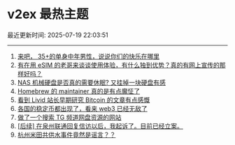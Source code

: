# v2ex 最热主题

最近更新时间: 2025-07-19 22:03:51

--- 
1. [来吧， 35+的单身中年男性，说说你们的快乐在哪里](https://www.v2ex.com/t/1146254) 
2. [有在用 eSIM 的老哥来谈谈使用体验，有什么独到优势？真的有网上宣传的那样好吗？](https://www.v2ex.com/t/1146237) 
3. [NAS 机械硬盘是否真的需要休眠? 又挂掉一块硬盘有感](https://www.v2ex.com/t/1146243) 
4. [Homebrew 的 maintainer 真的是有点魔怔了](https://www.v2ex.com/t/1146247) 
5. [看到 Livid 站长早期研究 Bitcoin 的文章有点感慨](https://www.v2ex.com/t/1146246) 
6. [各国的稳定币都出现了，看来 web3 已经无敌了](https://www.v2ex.com/t/1146268) 
7. [做了一个搜索 TG 频道网盘资源的网站](https://www.v2ex.com/t/1146272) 
8. [[后续] 在泉州联通回复信访以后，我起诉了。目前已经立案。](https://www.v2ex.com/t/1146277) 
9. [杭州米田共供水事件竟然是谣言？？](https://www.v2ex.com/t/1146336) 
